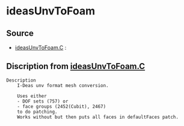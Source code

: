 # ideasUnvToFoam

## Source

- [ideasUnvToFoam.C](ideasUnvToFoam.C) : 


## Discription from [ideasUnvToFoam.C](ideasUnvToFoam.C)

```
Description
    I-Deas unv format mesh conversion.

    Uses either
    - DOF sets (757) or
    - face groups (2452(Cubit), 2467)
    to do patching.
    Works without but then puts all faces in defaultFaces patch.


```

